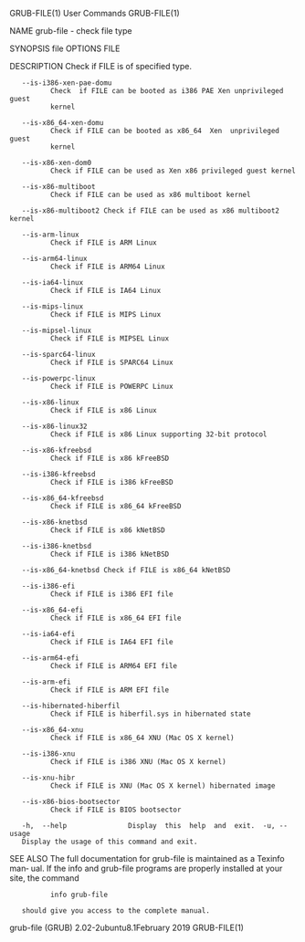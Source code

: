 GRUB-FILE(1)                    User Commands                    GRUB-FILE(1)

NAME
       grub-file - check file type

SYNOPSIS
       file OPTIONS FILE

DESCRIPTION
       Check if FILE is of specified type.

       --is-i386-xen-pae-domu
              Check  if FILE can be booted as i386 PAE Xen unprivileged guest
              kernel

       --is-x86_64-xen-domu
              Check if FILE can be booted as x86_64  Xen  unprivileged  guest
              kernel

       --is-x86-xen-dom0
              Check if FILE can be used as Xen x86 privileged guest kernel

       --is-x86-multiboot
              Check if FILE can be used as x86 multiboot kernel

       --is-x86-multiboot2 Check if FILE can be used as x86 multiboot2 kernel

       --is-arm-linux
              Check if FILE is ARM Linux

       --is-arm64-linux
              Check if FILE is ARM64 Linux

       --is-ia64-linux
              Check if FILE is IA64 Linux

       --is-mips-linux
              Check if FILE is MIPS Linux

       --is-mipsel-linux
              Check if FILE is MIPSEL Linux

       --is-sparc64-linux
              Check if FILE is SPARC64 Linux

       --is-powerpc-linux
              Check if FILE is POWERPC Linux

       --is-x86-linux
              Check if FILE is x86 Linux

       --is-x86-linux32
              Check if FILE is x86 Linux supporting 32-bit protocol

       --is-x86-kfreebsd
              Check if FILE is x86 kFreeBSD

       --is-i386-kfreebsd
              Check if FILE is i386 kFreeBSD

       --is-x86_64-kfreebsd
              Check if FILE is x86_64 kFreeBSD

       --is-x86-knetbsd
              Check if FILE is x86 kNetBSD

       --is-i386-knetbsd
              Check if FILE is i386 kNetBSD

       --is-x86_64-knetbsd Check if FILE is x86_64 kNetBSD

       --is-i386-efi
              Check if FILE is i386 EFI file

       --is-x86_64-efi
              Check if FILE is x86_64 EFI file

       --is-ia64-efi
              Check if FILE is IA64 EFI file

       --is-arm64-efi
              Check if FILE is ARM64 EFI file

       --is-arm-efi
              Check if FILE is ARM EFI file

       --is-hibernated-hiberfil
              Check if FILE is hiberfil.sys in hibernated state

       --is-x86_64-xnu
              Check if FILE is x86_64 XNU (Mac OS X kernel)

       --is-i386-xnu
              Check if FILE is i386 XNU (Mac OS X kernel)

       --is-xnu-hibr
              Check if FILE is XNU (Mac OS X kernel) hibernated image

       --is-x86-bios-bootsector
              Check if FILE is BIOS bootsector

       -h,  --help               Display  this  help  and  exit.  -u, --usage
       Display the usage of this command and exit.

SEE ALSO
       The full documentation for grub-file is maintained as a  Texinfo  man‐
       ual.   If  the  info  and grub-file programs are properly installed at
       your site, the command

              info grub-file

       should give you access to the complete manual.

grub-file (GRUB) 2.02-2ubuntu8.1February 2019                    GRUB-FILE(1)
